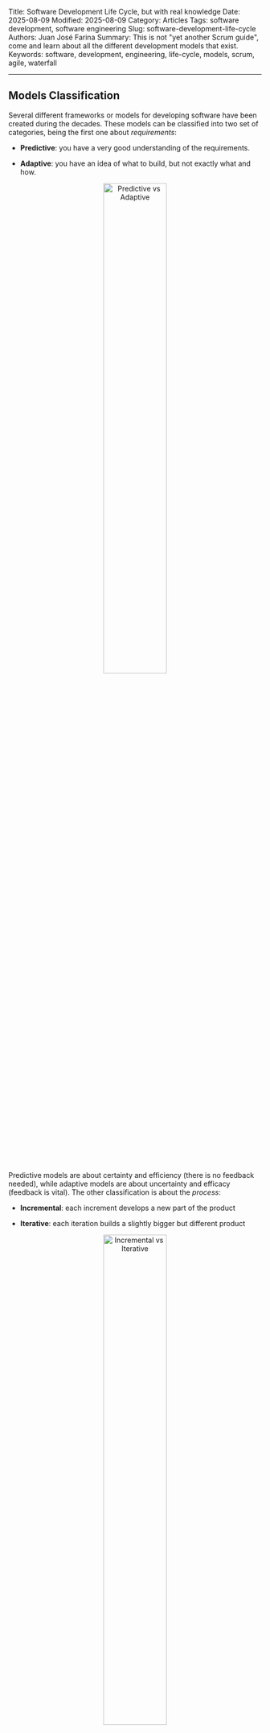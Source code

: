 Title: Software Development Life Cycle, but with real knowledge
Date: 2025-08-09
Modified: 2025-08-09
Category: Articles
Tags: software development, software engineering
Slug: software-development-life-cycle
Authors: Juan José Farina
Summary: This is not "yet another Scrum guide", come and learn about all the different development models that exist.
Keywords: software, development, engineering, life-cycle, models, scrum, agile, waterfall

---

## Models Classification

Several different frameworks or models for developing software have been 
created during the decades. These models can be classified into two set of 
categories, being the first one about _requirements_:

- **Predictive**: you have a very good understanding of the requirements.

- **Adaptive**: you have an idea of what to build, but not exactly what and how.

<p align="center">
  <img
    src="../content/images/project_management_01.png"
    alt="Predictive vs Adaptive"
    width="50%">
</p>

Predictive models are about certainty and efficiency (there is no feedback 
needed), while adaptive models are about uncertainty and efficacy (feedback is 
vital). The other classification is about the _process_:

- **Incremental**: each increment develops a new part of the product

- **Iterative**: each iteration builds a slightly bigger but different product

<p align="center">
  <img
    src="../content/images/project_management_02.png"
    alt="Incremental vs Iterative"
    width="50%">
</p>

Incremental models, while predictive, still benefit from some feedback along 
the process. Iterative models, on the other hand, allow for much more frequent 
feedback, allowing for more changes along the way.

Some models can also be incremental and iterative, as well as none of both, 
meaning the development goes from 0% to 100% in one go.

## Models

### Waterfall

It's a direct sequence of phases where a previous phase must be finished before 
it can go into the next. It's comprised of:

- **Requirements**
- **Design**
- **Implementation**
- **Testing**
- **Deployment**
- **Maintenance**

A variation that can be made is that at the end of each phase, you can have a 
feedback loop (called stage gates, or phase gates) and if the deliverable of 
the finished phase is not good enough, you can go back to improve it. The later 
in this model that you find an issue, the more costly it is.

This is a highly _predictive_ model that builds the software in one go, which 
makes it very simple, predictable, and efficient. But you should only use this 
model if:

- You know the requirements very well
- You know the requirements won't change
- Your team has experience building similar software
- Your translation from requirement to product is going to be perfect

On the bad side, this model isn't flexible to change, and you only get a 
release at the end of the development process.

<p align="center">
  <img
    src="../content/images/project_management_03.png"
    alt="Waterfall Model"
    width="75%">
</p>

### V-Model

Similar to the Waterfall Model, but this model places more emphasis on testing 
and validation since the earlier phases of development. Its phases are:

- **Concept**
- **Requirements**
- **Design**
- **Implementation**
- **Integration Tests**
- **Verification and Validation**
- **Operations and Maintenance**

This is still a highly _predictive_ one-shot model, but it encourages some 
validation early on, which adds more upfront work in favour of earlier 
detection of potential issues.

<p align="center">
  <img
    src="../content/images/project_management_04.png"
    alt="V-Model"
    width="50%">
</p>

### Sashimi

This model allows for overlapping of its phases which optimises times. You can 
plan how much overlapping you want, either 2, 3 or more phases being able to 
overlap at the same time.

- **Requirements**
- **Design**
- **Implementation**
- **Testing**
- **Deployment**
- **Maintenance**

This model is slightly less _predictive_ than the previous ones, because once 
phases start to overlap, they are able to better and earlier identify issues, 
which the corresponding (earlier) phase can still adapt to, since it hasn't 
finished yet.

This model shortens the development time as well (coming from previous 
development models, which may take one or more years).

<p align="center">
  <img
    src="../content/images/project_management_05.png"
    alt="Sashimi Model"
    width="50%">
</p>

### Incremental Variants

All previous models can be adapted to work as _Incremental models_, meaning 
each process will finish with a piece of the finished work, like in _Program_ 
_Increment_ (PI, from _SAFe_).

These increments may start once the previous one finishes, overlap, or even use 
completely different models.

In all of these cases, this incremental approach is much more _adaptive_ than a 
one-shot model, allowing for each increment to gather new insights and change.

<p align="center">
  <img
    src="../content/images/project_management_06.png"
    alt="Incremental Models"
    width="75%">
</p>

Another variation that exists of these incremental variations, is where you 
first gather all the _requirements_ upfront, then start the different increments 
without going back to requirements gathering.

The same can be done adding also _design_. In both cases, the model becomes 
less adaptive, but more straightforward.

### Unified Process and its Variants

In this model, the development life cycle is divided into multiple phases: 
Inception, Elaboration, Construction, and Transition. And each of these phases 
may have one or more iterations.

- **Inception**: this is usually a short phase where you establish the 
business case, the scope of the project, feasibility, and preliminary schedule 
and cost.
- **Elaboration**: this phase's goals are to capture requirements, address 
known risks, and validate the system architecture (MVP).
- **Construction**: the largest phase of a project, where the software is build 
throughout multiple iterations, in an incremental way.
- **Transition**: here is where the production deployment happens, where you 
get feedback, refine the system, etc.

A timeline is built around these divisions, planning the effort through 
different areas of development like: Business Modeling, Requirements, Analysis 
& Design, Test, Deployment.

<p align="center">
  <img
    src="../content/images/project_management_07.png"
    alt="Unified Process"
    width="75%">
</p>

Unified Process is more a _framework_ than a rigid model, and you can vary this 
and also use different models.

UP is more on the adaptive side of software development models. This is a good 
framework for middle to big projects with good amounts of uncertainty.

Some variants of this process include:

- Rational Unified Process
- Enterprise Unified Process
- Open UP
- Agile UP

### Spiral

This is a very iterative, adaptive, and risk-driven model, where you spiral 
through phases until you achieve your milestone. Each cycle may consist of:

1. **Determine objectives**
2. **Identify and resolve risks**
3. **Development and Test**
4. **Plan the next iteration**

There are three milestones to be defined on this model:

- **Life Cycle Objective**: you reached sufficient definition of a technical 
and management approach.
- **Life Cycle Architecture**: you reached a definition of the preferred design 
and architecture, and also eliminated or mitigated most risks.
- **Initial Operational Capability**: you reached a point of sufficient 
preparation of the software, site, users, operators, and maintainers, to launch 
the product.

<p align="center">
  <img
    src="../content/images/project_management_08.png"
    alt="Spiral Model"
    width="75%">
</p>

As you can see, this process places risk addressing in a very central plane, 
which allows for increased chances of success, which makes this suitable for 
large and complex projects.

### Scrum

The core idea of Scrum is to _Plan, Build, Learn, and Repeat_. You iterate in 
an incremental manner, adapting to change after each Sprint.

<p align="center">
  <img
    src="../content/images/project_management_09.png"
    alt="Scrum"
    width="75%">
</p>

In the Scrum framework, you have certain actors:

- **Product Owner**: talks with executives, stakeholders, customers, etc., and 
defines what needs to be done in what's called a _Product Backlog_.
- **Scrum Master**: makes sure the different Scrum ceremonies are made in a 
correct manner and time, and helps the team remain aligned and efficient.
- **Team**: during the _Sprint Planning_ they discuss the different _User_ 
_Stories_ in the backlog, and decide on which to commit for the upcoming 
sprint, effectively generating a _Sprint Backlog_.

A sprint may take anything from 1 to 4 weeks, and the team will work on the 
different tasks for the user stories. Every day the team will meet in what's 
called a _Daily Stand Up_ or sometimes called _Daily Scrum_, where each member 
says what they've been doing, what they'll do, and if they have any blockers.

At the end of the sprint, you should have two other meetings:

- _Sprint Review_: meet with the stakeholders/clients to demonstrate the work 
done, and get feedback.
- _Sprint Retrospective_: the team talks about the process, what went well, 
what didn't go well, and how to do better (action items)

A typical tool for understanding the team's direction is the _Burndown Chart_, 
which reviews how much of the work has been finished yet (usually based on 
estimated hours).

### Kanban

Kanban is more a philosophy of how to improve processess, rather than a defined 
process in itself. The central idea of Kanban is to consider the software 
development as a pipeline where we input tasks, and the pipeline outputs 
software.

<p align="center">
  <img
    src="../content/images/project_management_10.png"
    alt="Kanban"
    width="75%">
</p>

It consists of four core properties:

1. **Visualize your workflow**: this is done by what's called a _Kanban Board_, 
which helps you visualize the flow of the work being done. The board has 
columns for each process a task undergoes.
2. **Limit Work-In-Progress**: in order to keep the flow going and avoid 
bottlenecks, Kanban sets limits to how many tasks may be being worked in a 
column; if the previous column finished the work, but the next is at its limit, 
then someone from the team may collaborate in finishing the next columns work. 
3. **Manage the flow**: if you find constants bottlenecks or issues throughout 
your flow, you may need to obtain more resources or address what is the root 
cause of the issues.
4. **Make Process Policies Explicit**: have clear definitions of when a process 
is done in each column and is ready to be moved to the next column.

And also three key principles:

- **Start with what you do know**
- **Agree to pursue incremental, evolutionary change**
- **Respect the current process, roles, responsibilities & titles**

## Project Life Cycle

Before choosing a development model, a project has other phases and concerns: 
you need to establish the contractual relationship, agree on deliverables, 
work to be done, costs, times, etc. Let's make a brief summary:

### Initiating

The first step is the _Proposal_: you start talking to your client, 
understanding their problem, what they would like to be done, you explain how 
you can solve it, etc. That becomes a draft document ("proposal") that is sent 
to the client (you may receive before hand an RFP, _Request For Proposal_, if 
the client reaches out to you first). Afterwards, these negotiations end 
becoming two major documents:

- **Master Services Agreement (MSA)** or **Framework Agreement**: this is a 
long scope relationship contract detailing the process of procuring software 
development services from you. It's more common in big companies and public 
organizations.
- **Statement Of Work (SOW)**: a more refined proposal that includes all the
details of the work to be done including scope, deliverables, schedule, 
pricing, etc. In smaller scopes, this may be your main and only document, 
including then details regarding the contractual relationship that would 
othewise go in the MSA.

Some of the legal aspects that should be included are:

- Confidentiality/Non-Disclosure Agreement (NDA)
- Intellectual Property (IP) Ownership
- Warranties and Disclaimers
- Limitation of Liability
- Termination Clause

_You may also sign an SLA (Service Level Agreement) if_ 
_you are required to provide ongoing support._

Another important aspects of these documents is to define a concrete 
Acceptance Criteria, Process, and Handover, at the end of the project.

If the project is internal to a company, a _Project Charter_ may be done as 
well or in place of the previous mentioned documents.

### Planning

Once the project has been approved, you'll start working on the _Project_ 
_Management Plan_, which is a document that outlines the project's management 
process, life cycle, timeline, etc.

Here is where you'll define the specific software development model you'll use 
and how the development process will look like.

Important considerations to have at this point is that you should carefully 
consider the _definition of done_ detailed in the SOW and create _milestones_ 
accordingly to track the project's progress through a planned timeline.

Depending on the process made, you may write an _SRS (Software Requirements_ 
_Specification)_ document, or enough _Backlog Work Items_ for the first 
increment.

The development team may consist of:

- Waterfall: Project Manager, Business Analyst, Developers, Testers, UX/UI or others
- Scrum: Product Owner, Scrum Master, Developers
- XP: Customer, Coach, Tracker, Developers, Testers
- Lean: Product Owner, Team/Technical Lead, Developers, Testers
- SAFe: Release Train Engineer, System Architect, Product Manager, Solution Manager, Solution Architect, Solution Train Engineer


### Executing

Regardless of the model you choose, some considerations are generally 
recommended:

- Schedule regular _Stats Update Meetings_ in order to keep track of 
development
- Keep track of project's % of completion and baseline deviation (either by 
delays in delivery or by client change requests)
- Schedule meetings to plan ahead the work for future increments
- Schedule meetings with stakeholders and manage their expectations
- Document meeting's summaries and business decisions that are taken
- Schedule meetings to reflect on past work and improve

Depending on the type of agreement/billing of the project, client's change 
requests may undergo a formal request process and be reviewed under a _Change_ 
_Control Board_ for approval or not (with respective _Change Order_ issued and 
annexed to the SOW to update the price and timeline).

### Monitoring & Controlling

Keep track of project's progress and stakeholders informed with the 
following metrics:

- % complete vs baseline
- Accomplished milestones
- Key risks and issues
- Changes requested and their status
- Baseline deviation

### Closing


